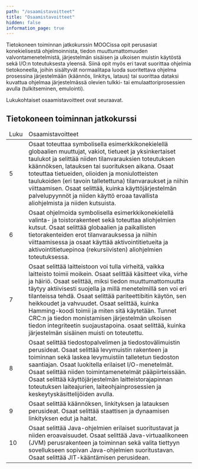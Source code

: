 ```yaml
---
path: "/osaamistavoitteet"
title: "Osaamistavoitteet"
hidden: false
information_page: true
---
```



Tietokoneen toiminnan jatkokurssin MOOCissa opit perusasiat konekielisestä ohjelmoinnista, tiedon muuttumattomuuden valvontamenetelmistä, järjestelmän sisäisen ja ulkoisen muistin käytöstä sekä I/O:n toteutuksesta yleensä. Siinä opit myös eri tavat suorittaa ohjelmia tietokoneella, joihin sisältyvät normaalitapa luoda suoritettava ohjelma prosessina järjestelmään (käännös, linkitys, lataus) tai suorittaa dataksi kuvattua ohjelmaa järjestelmässä olevien tulkki- tai emulaattoriprosessien avulla (tulkitseminen, emulointi). 

Lukukohtaiset osaamistavoitteet ovat seuraavat.

## Tietokoneen toiminnan jatkokurssi

<table>
    <thead>
    <tr>
        <td>Luku</td>
        <td>Osaamistavoitteet</td>
    </tr>
    </thead>
    <tbody>
    <tr>
        <td>5</td>
        <td>
Osaat toteuttaa symbolisella esimerkkikonekielellä globaalien muuttujat, vakiot, tietueet ja yksinkertaiset taulukot ja selittää niiden tilanvarauksien toteutuksen käännöksen, latauksen tai suorituksen aikana. Osaat toteuttaa tietueiden, olioiden ja moniulotteisten taulukoiden (eri tavoin talletettuna) tilanvaraukset ja niihin viittaamisen. Osaat selittää, kuinka käyttöjärjestelmän palvelupyynnöt ja niiden käyttö eroaa tavallista aliohjelmista ja niiden kutsuista.
        </td>
    </tr>
    <tr>
        <td>6</td>
        <td>
Osaat ohjelmoida symbolisella esimerkkikonekielellä valinta- ja toistorakenteet sekä toteuttaa aliohjelmien kutsut. Osaat selittää globaalien ja paikallisten tietorakenteiden erot tilanvarauksessa ja niihin viittaamisessa ja osaat käyttää aktivointitietueita ja aktivointitietuepinoa (rekursiivisten) aliohjelmien toteutuksessa.
        </td>
    </tr>
    <tr>
        <td>7</td>
        <td>
Osaat selittää laitteistoon voi tulla virheitä, vaikka laitteisto toimii moikein. Osaat selittää käsitteet vika, virhe ja häiriö.  Osaat selittää, miksi tiedon muuttumattomuutta täytyy aktiivisesti suojella ja millä menetelmillä sen voi eri tilanteissa tehdä. Osaat selittää pariteettibitin käytön, sen heikkoudet ja vahvuudet. Osaat selittää, kuinka Hamming-koodi toimii ja miten sitä käytetään. Tunnet CRC:n ja tiedon monistamisen järjestelmän ulkoisen tiedon integriteetin suojaustapoina. osaat selittää, kuinka järjestelmän sisäinen muisti on toteutettu.
        </td>
    </tr>
    <tr>
        <td>8</td>
        <td>
Osaat selittää tiedostopalvelimen ja tiedostovälimuistin perusideat. Osaat selittää levymuistin rakenteen ja toiminnan sekä laskea levymuistiin talletetun tiedoston saantiajan. Osaat luokitella erilaiset I/O-menetelmät. Osaat selittää niiden toimintamenetelmät pääpiirteissään. Osaat selittää käyttöjärjestelmän laitteistorajapinnan toteutuksen laiteajurien, laiteohjainprosessien ja keskeytyskäsittelijöiden avulla.  
        </td>
    </tr>    <tr>
        <td>9</td>
        <td>
Osaat selittää käännöksen, linkityksen ja latauksen perusideat. Osaat selittää staattisen ja dynaamisen linkityksen edut ja haitat.
        </td>
    </tr>
    <tr>
        <td>10</td>
        <td>
Osaat selittää Java-ohjelmien erilaiset suoritustavat ja niiden eroavaisuudet. Osaat selittää Java-virtuaalikoneen (JVM) perusrakenteen ja toiminnan sekä valita tiettyyn sovellukseen sopivan Java-ohjelmien suoritustavan. Osaat selittää JIT-kääntämisen perusidean.
        </td>
    </tr>
    </tbody>
</table>
